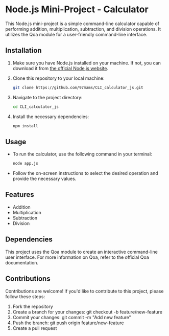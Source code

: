 # Node.js Mini-Project - Calculator

This Node.js mini-project is a simple command-line calculator capable of performing addition, multiplication, subtraction, and division operations. It utilizes the Qoa module for a user-friendly command-line interface.

## Installation

1. Make sure you have Node.js installed on your machine. If not, you can download it from [the official Node.js website](https://nodejs.org/).

2. Clone this repository to your local machine:

   ```bash
   git clone https://github.com/97mams/CLI_calculator_js.git

3. Navigate to the project directory:

    ```bash
   cd CLI_calculator_js

4. Install the necessary dependencies:

    ```bash
   npm install

## Usage

- To run the calculator, use the following command in your terminal:

    ```bash
    node app.js

- Follow the on-screen instructions to select the desired operation and provide the necessary values.

## Features

- Addition
- Multiplication
- Subtraction
- Division

## Dependencies

This project uses the Qoa module to create an interactive command-line user interface. For more information on Qoa, refer to the official Qoa documentation.

## Contributions

Contributions are welcome! If you'd like to contribute to this project, please follow these steps:

1. Fork the repository
2. Create a branch for your changes: git checkout -b feature/new-feature
3. Commit your changes: git commit -m "Add new feature"
4. Push the branch: git push origin feature/new-feature
5. Create a pull request